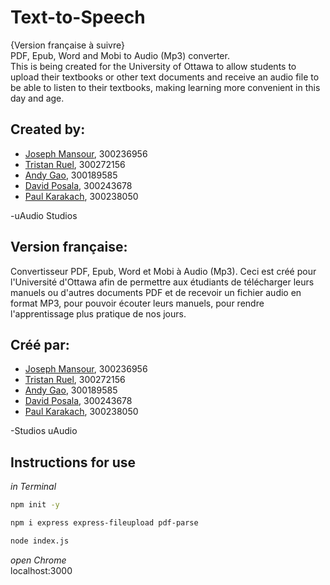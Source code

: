 # Text-to-Speech
{Version française à suivre}  
PDF, Epub, Word and Mobi to Audio (Mp3) converter.  
This is being created for the University of Ottawa to allow students to upload their textbooks or other text documents and receive an audio file to be able to listen to their textbooks, making learning more convenient in this day and age.  
  
## Created by:  
- [Joseph Mansour](https://github.com/joemansour2003), 300236956
- [Tristan Ruel](https://github.com/tristanruel), 300272156
- [Andy Gao](https://github.com/andy2526), 300189585
- [David Posala](https://github.com/didadida135), 300243678
- [Paul Karakach](https://github.com/paulkarakach), 300238050
  
-uAudio Studios

## Version française:
Convertisseur PDF, Epub, Word et Mobi à Audio (Mp3).
Ceci est créé pour l'Université d'Ottawa afin de permettre aux étudiants de télécharger leurs manuels ou d'autres documents PDF et de recevoir un fichier audio en format MP3, pour pouvoir écouter leurs manuels, pour rendre l'apprentissage plus pratique de nos jours.
  
## Créé par:
- [Joseph Mansour](https://github.com/joemansour2003), 300236956
- [Tristan Ruel](https://github.com/tristanruel), 300272156
- [Andy Gao](https://github.com/andy2526), 300189585
- [David Posala](https://github.com/didadida135), 300243678
- [Paul Karakach](https://github.com/paulkarakach), 300238050
  
-Studios uAudio 


## Instructions for use
*in Terminal*  
```bash 
npm init -y
```
```bash
npm i express express-fileupload pdf-parse
```
```bash
node index.js
```

*open Chrome*  
localhost:3000
